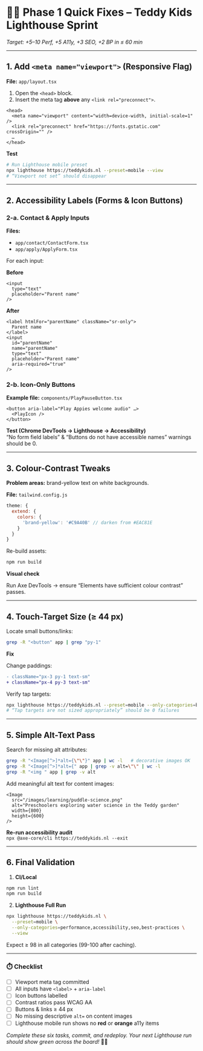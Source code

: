 # 🏃‍♂️ Phase 1 Quick Fixes – Teddy Kids Lighthouse Sprint  
*Target: +5–10 Perf, +5 A11y, +3 SEO, +2 BP in ≤ 60 min*

---

## 1. Add `<meta name="viewport">` (Responsive Flag)

**File:** `app/layout.tsx`

1. Open the `<head>` block.
2. Insert the meta tag **above** any `<link rel="preconnect">`.

```tsx
<head>
  <meta name="viewport" content="width=device-width, initial-scale=1" />
  <link rel="preconnect" href="https://fonts.gstatic.com" crossOrigin="" />
  …
</head>
```

**Test**

```bash
# Run Lighthouse mobile preset
npx lighthouse https://teddykids.nl --preset=mobile --view
# “Viewport not set” should disappear
```

---

## 2. Accessibility Labels (Forms & Icon Buttons)

### 2-a. Contact & Apply Inputs

**Files:**  
- `app/contact/ContactForm.tsx`  
- `app/apply/ApplyForm.tsx`

For each input:

**Before**

```tsx
<input
  type="text"
  placeholder="Parent name"
/>
```

**After**

```tsx
<label htmlFor="parentName" className="sr-only">
  Parent name
</label>
<input
  id="parentName"
  name="parentName"
  type="text"
  placeholder="Parent name"
  aria-required="true"
/>
```

### 2-b. Icon-Only Buttons

**Example file:** `components/PlayPauseButton.tsx`

```tsx
<button aria-label="Play Appies welcome audio" …>
  <PlayIcon />
</button>
```

**Test (Chrome DevTools → Lighthouse → Accessibility)**  
“No form field labels” & “Buttons do not have accessible names” warnings should be 0.

---

## 3. Colour-Contrast Tweaks

**Problem areas:** brand-yellow text on white backgrounds.

**File:** `tailwind.config.js`

```js
theme: {
  extend: {
    colors: {
      'brand-yellow': '#C9A40B' // darken from #EAC81E
    }
  }
}
```

Re-build assets:

```bash
npm run build
```

**Visual check**

Run Axe DevTools → ensure “Elements have sufficient colour contrast” passes.

---

## 4. Touch-Target Size (≥ 44 px)

Locate small buttons/links:

```bash
grep -R "<button" app | grep "py-1"
```

**Fix**

Change paddings:

```diff
- className="px-3 py-1 text-sm"
+ className="px-4 py-3 text-sm"
```

Verify tap targets:

```bash
npx lighthouse https://teddykids.nl --preset=mobile --only-categories=best-practices
# “Tap targets are not sized appropriately” should be 0 failures
```

---

## 5. Simple Alt-Text Pass

Search for missing alt attributes:

```bash
grep -R "<Image[^>]*alt={\"\"}" app | wc -l   # decorative images OK
grep -R "<Image[^>]*alt={" app | grep -v alt=\"\" | wc -l
grep -R "<img " app | grep -v alt
```

Add meaningful alt text for content images:

```tsx
<Image
  src="/images/learning/puddle-science.png"
  alt="Preschoolers exploring water science in the Teddy garden"
  width={800}
  height={600}
/>
```

**Re-run accessibility audit**  
`npx @axe-core/cli https://teddykids.nl --exit`

---

## 6. Final Validation

1. **CI/Local**

```bash
npm run lint
npm run build
```

2. **Lighthouse Full Run**

```bash
npx lighthouse https://teddykids.nl \
  --preset=mobile \
  --only-categories=performance,accessibility,seo,best-practices \
  --view
```

Expect ≥ 98 in all categories (99-100 after caching).

---

### ⏱️ Checklist

- [ ] Viewport meta tag committed
- [ ] All inputs have `<label>` + `aria-label`
- [ ] Icon buttons labelled
- [ ] Contrast ratios pass WCAG AA
- [ ] Buttons & links ≥ 44 px
- [ ] No missing descriptive `alt=` on content images
- [ ] Lighthouse mobile run shows no **red** or **orange** a11y items

*Complete these six tasks, commit, and redeploy. Your next Lighthouse run should show green across the board!* 🧸🚦
